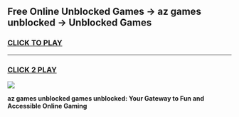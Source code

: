 
## Free Online Unblocked Games → az games unblocked → Unblocked Games
<h3>
<a href="https://premium.freeplayer.one?title=az_games_unblocked&ref=21F">CLICK TO PLAY</a></h3>
<hr>

<h3>
<a href="https://premium.freeplayer.one?title=az_games_unblocked&ref=21F">CLICK 2 PLAY</a>
  
</h3>

<a href="https://premium.freeplayer.one?title=az_games_unblocked&ref=21F/"><img src="https://clearcache.store/games.png"></a>


**az games unblocked games unblocked: Your Gateway to Fun and Accessible Online Gaming**
